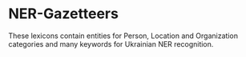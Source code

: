 # NER-Gazetteers
These lexicons contain entities for Person, Location and Organization categories and many keywords for Ukrainian NER recognition. 
